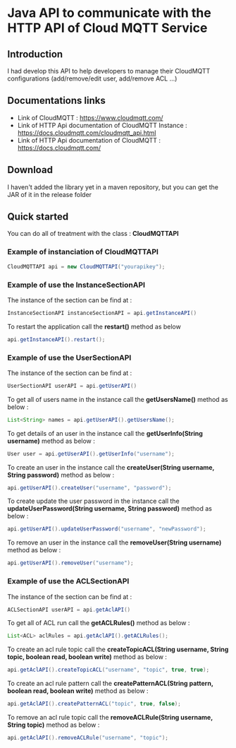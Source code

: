 # Java API to communicate with the HTTP API of Cloud MQTT Service 

## Introduction

I had develop this API to help developers to manage their CloudMQTT configurations (add/remove/edit user, add/remove ACL ...)

## Documentations links

* Link of CloudMQTT : https://www.cloudmqtt.com/
* Link of HTTP Api documentation of CloudMQTT Instance : https://docs.cloudmqtt.com/cloudmqtt_api.html
* Link of HTTP Api documentation of CloudMQTT : https://docs.cloudmqtt.com/

## Download

I haven't added the library yet in a maven repository, but you can get the JAR of it in the release folder

## Quick started

You can do all of treatment with the class : **CloudMQTTAPI**

### Example of instanciation of **CloudMQTTAPI**

```java
CloudMQTTAPI api = new CloudMQTTAPI("yourapikey");
```

### Example of use the InstanceSectionAPI

The instance of the section can be find at :

```java
InstanceSectionAPI instanceSectionAPI = api.getInstanceAPI()
```

To restart the application call the **restart()** method as below
```java
api.getInstanceAPI().restart();
```

### Example of use the UserSectionAPI

The instance of the section can be find at :

```java
UserSectionAPI userAPI = api.getUserAPI()
```

To get all of users name in the instance call the **getUsersName()** method as below :

```java
List<String> names = api.getUserAPI().getUsersName();
```

To get details of an user in the instance call the **getUserInfo(String username)** method as below :

```java
User user = api.getUserAPI().getUserInfo("username");
```

To create an user in the instance call the **createUser(String username, String password)** method as below :

```java
api.getUserAPI().createUser("username", "password");
```

To create update the user password in the instance call the **updateUserPassword(String username, String password)** method as below :

```java
api.getUserAPI().updateUserPassword("username", "newPassword");
```

To remove an user in the instance call the **removeUser(String username)** method as below :

```java
api.getUserAPI().removeUser("username");
```

### Example of use the ACLSectionAPI

The instance of the section can be find at :

```java
ACLSectionAPI userAPI = api.getAclAPI()
```

To get all of ACL run call the **getACLRules()** method as below :

```java
List<ACL> aclRules = api.getAclAPI().getACLRules();
```

To create an acl rule topic call the **createTopicACL(String username, String topic, boolean read, boolean write)** method as below :

```java
api.getAclAPI().createTopicACL("username", "topic", true, true);
```

To create an acl rule pattern call the **createPatternACL(String pattern, boolean read, boolean write)** method as below :

```java
api.getAclAPI().createPatternACL("topic", true, false);
```

To remove an acl rule topic call the **removeACLRule(String username, String topic)** method as below :

```java
api.getAclAPI().removeACLRule("username", "topic");
```





